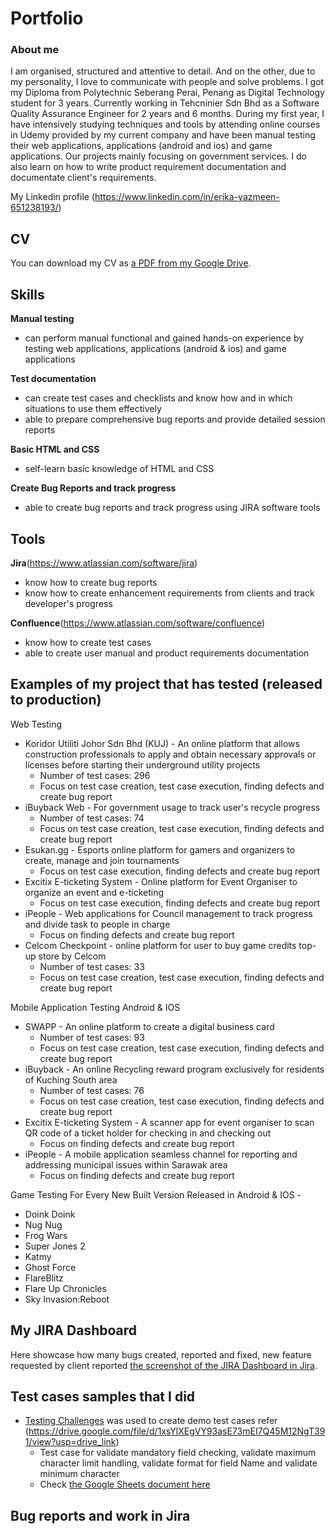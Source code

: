 # Portfolio

### About me
I am organised, structured and attentive to detail. And on the other, due to my personality, I love to communicate with people and solve problems. I got my Diploma from Polytechnic Seberang Perai, Penang as Digital Technology student for 3 years. Currently working in Tehcninier Sdn Bhd as a Software Quality Assurance Engineer for 2 years and 6 months. During my first year, I have intensively studying techniques and tools by attending online courses in Udemy provided by my current company and have been manual testing their web applications, applications (android and ios) and game applications. Our projects mainly focusing on government services. I do also learn on how to write product requirement documentation and documentate client's requirements.

My Linkedin profile (https://www.linkedin.com/in/erika-yazmeen-651238193/)

## CV
You can download my CV as [a PDF from my Google Drive](https://drive.google.com/file/d/1UPBs-OrvYULlY0x6ZombEdgr1cftRB5X/view?usp=drive_link).
## Skills

__Manual testing__
  * can perform manual functional and gained hands-on experience by testing web applications, applications (android & ios) and game applications

__Test documentation__
  * can create test cases and checklists and know how and in which situations to use them effectively
  * able to prepare comprehensive bug reports and provide detailed session reports

__Basic HTML and CSS__
  * self-learn basic knowledge of HTML and CSS 

__Create Bug Reports and track progress__
  * able to create bug reports and track progress using JIRA software tools

## Tools
__Jira__(https://www.atlassian.com/software/jira)
  * know how to create bug reports
  * know how to create enhancement requirements from clients and track developer's progress

__Confluence__(https://www.atlassian.com/software/confluence)
  * know how to create test cases
  * able to create user manual and product requirements documentation

## Examples of my project that has tested (released to production)
Web Testing
 * Koridor Utiliti Johor Sdn Bhd (KUJ) - An online platform that allows construction professionals to apply and obtain necessary approvals or licenses before starting their underground utility projects
    - Number of test cases: 296
    - Focus on test case creation, test case execution, finding defects and create bug report
 * iBuyback Web - For government usage to track user's recycle progress
    - Number of test cases: 74
    - Focus on test case creation, test case execution, finding defects and create bug report
 * Esukan.gg - Esports online platform for gamers and organizers to create, manage and join tournaments
    - Focus on test case execution, finding defects and create bug report
 * Excitix E-ticketing System - Online platform for Event Organiser to organize an event and e-ticketing
    - Focus on test case execution, finding defects and create bug report
 * iPeople - Web applications for Council management to track progress and divide task to people in charge
    - Focus on finding defects and create bug report
 * Celcom Checkpoint - online platform for user to buy game credits top-up store by Celcom
    - Number of test cases: 33
    - Focus on test case creation, test case execution, finding defects and create bug report

Mobile Application Testing Android & IOS
 * SWAPP - An online platform to create a digital business card
   - Number of test cases: 93
   - Focus on test case creation, test case execution, finding defects and create bug report
 * iBuyback - An online Recycling reward program exclusively for residents of Kuching South area
   - Number of test cases: 76
   - Focus on test case creation, test case execution, finding defects and create bug report
 * Excitix E-ticketing System - A scanner app for event organiser to scan QR code of a ticket holder for checking in and checking out
   - Focus on finding defects and create bug report
 * iPeople - A mobile application seamless channel for reporting and addressing municipal issues within Sarawak area
   - Focus on finding defects and create bug report

Game Testing For Every New Built Version Released in Android & IOS -
 * Doink Doink
 * Nug Nug
 * Frog Wars
 * Super Jones 2
 * Katmy
 * Ghost Force
 * FlareBlitz
 * Flare Up Chronicles
 * Sky Invasion:Reboot

## My JIRA Dashboard
Here showcase how many bugs created, reported and fixed, new feature requested by client reported
[the screenshot of the JIRA Dashboard in Jira](https://drive.google.com/file/d/16A2h00KJ9q0MKAtaMMPBToEVHlOHHB-u/view?usp=sharing).


## Test cases samples that I did

- [Testing Challenges](http://testingchallenges.thetestingmap.org/index.php) was used to create demo test cases refer (https://drive.google.com/file/d/1xsYlXEgVY93asE73mEI7Q45M12NgT391/view?usp=drive_link) 
  * Test case for validate mandatory field checking, validate maximum character limit handling, validate format for field Name and validate minimum character 
  * Check [the Google Sheets document here](https://docs.google.com/spreadsheets/d/1rSBOj0qGZFuLkgbEySVLgEsrHukN35EuBw-wgmMHNjY/edit?usp=sharing)

## Bug reports and work in Jira
